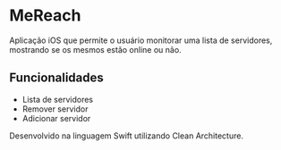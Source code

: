 # MeReach

Aplicação iOS que permite o usuário monitorar uma lista de servidores, mostrando se os
mesmos estão online ou não.

## Funcionalidades

- Lista de servidores
- Remover servidor
- Adicionar servidor

Desenvolvido na linguagem Swift utilizando Clean Architecture.


